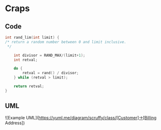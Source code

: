 # Craps

## Code

```cpp
int rand_lim(int limit) {
/* return a random number between 0 and limit inclusive.
 */

    int divisor = RAND_MAX/(limit+1);
    int retval;

    do {
        retval = rand() / divisor;
    } while (retval > limit);

    return retval;
}
```

## UML

![Example UML](https://yuml.me/diagram/scruffy/class/[Customer]->[Billing Address])
